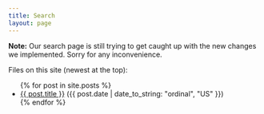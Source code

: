 ```yaml
---
title: Search
layout: page
---
```


**Note:** Our search page is still trying to get caught up with the new changes we implemented. Sorry for any inconvenience.

<script async src="https://cse.google.com/cse.js?cx=004234720413995998423:vyup6kxwuhp"></script>
<div class="gcse-search"></div>

Files on this site (newest at the top):

<ul>
  {% for post in site.posts %}
    <li>
      <a href="{{ post.url }}">{{ post.title }}</a> ({{ post.date | date_to_string: "ordinal", "US" }})
    </li>
  {% endfor %}
</ul>

